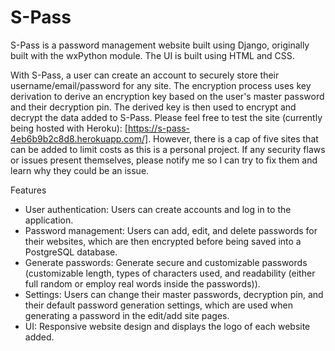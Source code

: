 # S-Pass

S-Pass is a password management website built using Django, originally built with the wxPython module. The UI is built using HTML and CSS.

With S-Pass, a user can create an account to securely store their username/email/password for any site. The encryption process uses key derivation to derive an encryption key based on the user's master password and their decryption pin. The derived key is then used to encrypt and decrypt the data added to S-Pass. Please feel free to test the site (currently being hosted with Heroku): [https://s-pass-4eb6b9b2c8d8.herokuapp.com/]. However, there is a cap of five sites that can be added to limit costs as this is a personal project. If any security flaws or issues present themselves, please notify me so I can try to fix them and learn why they could be an issue.

Features
- User authentication: Users can create accounts and log in to the application.
- Password management: Users can add, edit, and delete passwords for their websites, which are then encrypted before being saved into a PostgreSQL database.
- Generate passwords: Generate secure and customizable passwords (customizable length, types of characters used, and readability (either full random or employ real words inside the passwords)).
- Settings: Users can change their master passwords, decryption pin, and their default password generation settings, which are used when generating a password in the edit/add site pages.
- UI: Responsive website design and displays the logo of each website added.

    
    

